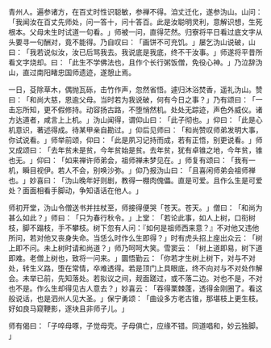 青州人。遍参诸方，在百丈时性识聪敏，参禅不得。洎丈迁化，遂参沩山。山问：​「我闻汝在百丈先师处，问一答十，问十答百。此是汝聪明灵利，意解识想，生死根本。父母未生时试道一句看。​」师被一问，直得茫然。归寮将平日看过底文字从头要寻一句酬对，竟不能得。乃自叹曰：​「画饼不可充饥。​」屡乞沩山说破，山曰：​「我若说似汝，汝已后骂我去。我说底是我底，终不干汝事。​」师遂将平昔所看文字烧却。曰：​「此生不学佛法也，且作个长行粥饭僧，免役心神。​」乃泣辞沩山，直过南阳睹忠国师遗迹，遂憩止焉。

一日，芟除草木，偶抛瓦砾，击竹作声，忽然省悟。遽归沐浴焚香，遥礼沩山。赞曰：​「和尚大慈，恩逾父母。当时若为我说破，何有今日之事？​」乃有颂曰：​「一击忘所知，更不假修持。动容扬古路，不堕悄然机。处处无踪迹，声色外威仪。诸方达道者，咸言上上机。​」沩山闻得，谓仰山曰：​「此子彻也。​」仰曰：​「此是心机意识，著述得成。待某甲亲自勘过。​」仰后见师曰：​「和尚赞叹师弟发明大事，你试说看。​」师举前颂，仰曰：​「此是夙习记持而成，若有正悟，别更说看。​」师又成颂曰：​「去年贫未是贫，今年贫始是贫。去年贫，犹有卓锥之地，今年贫，锥也无。​」仰曰：​「如来禅许师弟会，祖师禅未梦见在。​」师复有颂曰：​「我有一机，瞬目视伊。若人不会，别唤沙弥。​」仰乃报沩山曰：​「且喜闲师弟会祖师禅也。​」妙喜曰：​「沩山晚年好则剧，教得一棚肉傀儡。直是可爱。且作么生是可爱处？面面相看手脚动，争知语话在他人。​」

师初开堂，沩山令僧送书并拄杖至，师接得便哭「苍天。苍天。​」僧曰：​「和尚为甚么如此？​」师曰：​「只为春行秋令。​」上堂：​「若论此事，如人上树，口衔树枝，脚不蹋枝，手不攀枝。树下忽有人问：『如何是祖师西来意？』不对他又违他所问，若对他又丧身失命。当恁么时作么生即得？​」时有虎头招上座出众云：​「树上即不问。未上树时请和尚道？​」师乃呵呵大笑。雪窦云：​「树上道即易，树下道即难。老僧上树也，致将一问来。​」圜悟勤云：​「你若才生树上树下，对与不对处，转生义路，堕在常情，卒难透得。若是顶门上具眼底，终不向对与不对处作解会。未举已前，先知落处。若拟议之间，觌面蹉过，或不落二边。对也不是，不对也不是。作么生却得见古人意去？​」妙喜云：​「吞得栗棘蓬，透得金刚圈了。看这般说话，也是泗州人见大圣。​」保宁勇颂：​「曲设多方老古锥，那堪枝上更生枝。好如良马窥鞭影，逐块且非师子儿。​」

师有偈曰：​「子啐母啄，子觉母壳。子母俱亡，应缘不错。同道唱和，妙云独脚。​」